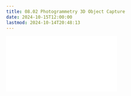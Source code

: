 ```yaml
---
title: 08.02 Photogrammetry 3D Object Capture
date: 2024-10-15T12:00:00
lastmod: 2024-10-14T20:48:13
---
```


![Link to included content](../../../../3d-modeling/photogrammetry.md)
